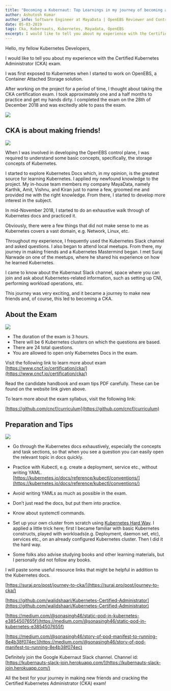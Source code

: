 ```yaml
---
title: "Becoming a Kubernaut: Top Learnings in my journey of becoming a CKA"
author: Ashutosh Kumar
author_info: Software Engineer at MayaData | OpenEBS Reviewer and Contributor | CKA | Gopher | Kubernaut
date: 05-03-2019
tags: Cka, Kubernauts, Kubernetes, Mayadata, OpenEBS
excerpt: I would like to tell you about my experience with the Certified Kubernetes Administrator (CKA) exam.
---
```


Hello, my fellow Kubernetes Developers,

I would like to tell you about my experience with the Certified Kubernetes Administrator (CKA) exam.

I was first exposed to Kubernetes when I started to work on OpenEBS, a Container Attached Storage solution.

After working on the project for a period of time, I thought about taking the CKA certification exam. I took approximately one and a half months to practice and get my hands dirty. I completed the exam on the 28th of December 2018 and was excitedly able to pass the exam.

![](https://lh6.googleusercontent.com/xjqXS1OHG4peRCNCbgIucCHlqEEgY4dzFr2vCot0pj0dRz075Xv7Ed2p9yBiqYMWLkvKOFLLIkXL-6lTtqIap981KBWebNZvfBn8SYmOstKa-SjdUruWyli92vsGatDvXt5Nveq2)

## CKA is about making friends!

![](https://lh6.googleusercontent.com/y-dr6deMc6gBAJs4UKCCdA_rmDTbRLyyUd5OLMj1u6_deX1JIDWVUJq-iQvBnJXKMrs3z5pqcT6FPEfaH8qJ80Gt0BdoQ5qOOEdDoy5ZI6KNfySYzr-dy52ojIb-U-W4ZiCXHJDR)

When I was involved in developing the OpenEBS control plane, I was required to understand some basic concepts, specifically, the storage concepts of Kubernetes.

I started to explore Kubernetes Docs which, in my opinion, is the greatest source for learning Kubernetes. I applied my newfound knowledge to the project. My in-house team members my company MayaData, namely Karthik, Amit, Vishnu, and Kiran just to name a few, groomed me and provided me with the right knowledge. From there, I started to develop more interest in the subject.

In mid-November 2018, I started to do an exhaustive walk through of Kubernetes docs and practiced it.

Obviously, there were a few things that did not make sense to me as Kubernetes covers a vast domain, e.g. Network, Linux, etc.

Throughout my experience, I frequently used the Kubernetes Slack channel and asked questions. I also began to attend local meetups. From there, my journey in making friends and a Kubernetes Mastermind began. I met Suraj Narwade on one of the meetups, where he shared his experience on how he learned Kubernetes.

I came to know about the Kubernaut Slack channel, space where you can join and ask about Kubernetes-related information, such as setting up CNI, performing workload operations, etc.

This journey was very exciting, and it became a journey to make new friends and, of course, this led to becoming a CKA. 

## About the Exam

![](https://lh6.googleusercontent.com/8O1iFmqiXACiozyrrBeMHHX3GKf9HstipsrtEK7MnPyppP9kQVxxIL1aXogrCYs8fdOCYe1952aBSpqp2bokSxpMpvkn770m4wfMjuBlNEWeeETInd7cSX-l70GUq1o3QI3SonVq)

- The duration of the exam is 3 hours.
- There will be 6 Kubernetes clusters on which the questions are based.
- There are 24 total questions.
- You are allowed to open only Kubernetes Docs in the exam.

Visit the following link to learn more about exam
[https://www.cncf.io/certification/cka/](https://www.cncf.io/certification/cka/)

Read the candidate handbook and exam tips PDF carefully. These can be found on the website link given above.

To learn more about the exam syllabus, visit the following link:

[https://github.com/cncf/curriculum](https://github.com/cncf/curriculum)

## Preparation and Tips

![](https://lh3.googleusercontent.com/y5Y0lbm9j0gl9pMSf2pV9cAwHrLHzk2As5oReKk-gtz--IeZvCs4V1lPQeUKQImkpKQvoX3N7YGl-3OMMva5-vNzQpEYT6curv_PbRdDIZgMuKkGzx9wj4yD5CAc62xMU5YrOdid)

- Go through the Kubernetes docs exhaustively, especially the concepts and task sections, so that when you see a question you can easily open the relevant topic in docs quickly.
- Practice with Kubectl, e.g. create a deployment, service etc., without writing YAML.
[https://kubernetes.io/docs/reference/kubectl/conventions/](https://kubernetes.io/docs/reference/kubectl/conventions/)

- Avoid writing YAMLs as much as possible in the exam.
- Don’t just read the docs, but put them into practice.
- Know about systemctl commands.
- Set up your own cluster from scratch using [Kubernetes Hard Way](https://github.com/kelseyhightower/kubernetes-the-hard-way). I applied a little trick here; first I became familiar with basic Kubernetes constructs, played with workloads(e.g. Deployment, daemon set, etc), services etc., on an already configured Kubernetes cluster. Then I did it the hard way.
- Some folks also advise studying books and other learning materials, but I personally did not follow any books.

I will paste some useful resource links that might be helpful in addition to the Kubernetes docs.

[https://suraj.pro/post/journey-to-cka/](https://suraj.pro/post/journey-to-cka/)

[https://github.com/walidshaari/Kubernetes-Certified-Administrator](https://github.com/walidshaari/Kubernetes-Certified-Administrator)

[https://medium.com/@sonasingh46/static-pod-in-kubernetes-e3854507655f](https://medium.com/@sonasingh46/static-pod-in-kubernetes-e3854507655f)

[https://medium.com/@sonasingh46/story-of-pod-manifest-to-running-8e4b38f074ec](https://medium.com/@sonasingh46/story-of-pod-manifest-to-running-8e4b38f074ec)

Definitely join the Google Kubernaut Slack channel.
Channel id: [https://kubernauts-slack-join.herokuapp.com/](https://kubernauts-slack-join.herokuapp.com/)

All the best for your journey in making new friends and cracking the Certified Kubernetes Administrator (CKA) exam!
